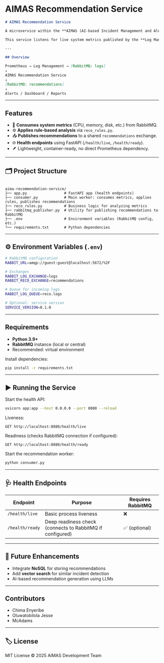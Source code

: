 # AIMAS Recommendation Service

```markdown
# AIMAS Recommendation Service

A microservice within the **AIMAS (AI-based Incident Management and Alert System)** ecosystem.

This service listens for live system metrics published by the **Log Management** component via **RabbitMQ**, analyzes them with defined rule logic, and publishes actionable **recommendations** to other AIMAS services such as Alerts or Dashboards.

---

## Overview

Prometheus → Log Management → [RabbitMQ: logs]
↓
AIMAS Recommendation Service
↓
[RabbitMQ: recommendations]
↓
Alerts / Dashboard / Reports

```

---

## Features

- 🧠 **Consumes system metrics** (CPU, memory, disk, etc.) from RabbitMQ.  
- ⚙️ **Applies rule-based analysis** via `reco_rules.py`.  
- 📤 **Publishes recommendations** to a shared `recommendations` exchange.  
- 🌐 **Health endpoints** using FastAPI (`/health/live`, `/health/ready`).  
- 🪶 Lightweight, container-ready, no direct Prometheus dependency.

---

## 🗂️ Project Structure

```

aima-recommendation-service/
├── app.py                 # FastAPI app (health endpoints)
├── consumer.py            # Main worker: consumes metrics, applies rules, publishes recommendations
├── reco_rules.py          # Business logic for analyzing metrics
├── rabbitmq_publisher.py  # Utility for publishing recommendations to RabbitMQ
├── .env                   # Environment variables (RabbitMQ config, etc.)
└── requirements.txt       # Python dependencies

````

---

## ⚙️ Environment Variables (`.env`)

```bash
# RabbitMQ configuration
RABBIT_URL=amqp://guest:guest@localhost:5672/%2F

# Exchanges
RABBIT_LOG_EXCHANGE=logs
RABBIT_RECO_EXCHANGE=recommendations

# Queue for incoming logs
RABBIT_LOG_QUEUE=reco.logs

# Optional: service version
SERVICE_VERSION=0.1.0
````

---

## Requirements

* **Python 3.9+**
* **RabbitMQ** instance (local or central)
* Recommended: virtual environment

Install dependencies:

```bash
pip install -r requirements.txt
```

---

## ▶️ Running the Service

Start the health API:

```bash
uvicorn app:app --host 0.0.0.0 --port 8080 --reload
```

Liveness:

```
GET http://localhost:8080/health/live
```

Readiness (checks RabbitMQ connection if configured):

```
GET http://localhost:8080/health/ready
```

Start the recommendation worker:

```bash
python consumer.py
```

---

## 🩺 Health Endpoints

| Endpoint        | Purpose                                                   | Requires RabbitMQ |
| --------------- | --------------------------------------------------------- | ----------------- |
| `/health/live`  | Basic process liveness                                    | ❌                 |
| `/health/ready` | Deep readiness check (connects to RabbitMQ if configured) | ✅ (optional)      |

---

## 🧩 Future Enhancements

* Integrate **NoSQL** for storing recommendations
* Add **vector search** for similar incident detection
* AI-based recommendation generation using LLMs

---

## Contributors
* Chima Enyeribe
* Oluwatobilola Jesse
* McAdams
---

## 🏷️ License

MIT License © 2025 AIMAS Development Team

```
